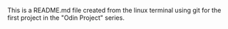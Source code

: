 This is a README.md file created from the linux terminal using git for the first project in the "Odin Project" series. 